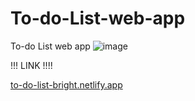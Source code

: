 # To-do-List-web-app
To-do List web app 
![image](https://user-images.githubusercontent.com/39509376/235910981-e91c58b2-f23a-4a1b-99cc-6db1e472a9de.png)


!!! LINK !!!!


[to-do-list-bright.netlify.app](https://to-do-list-bright.netlify.app/)
